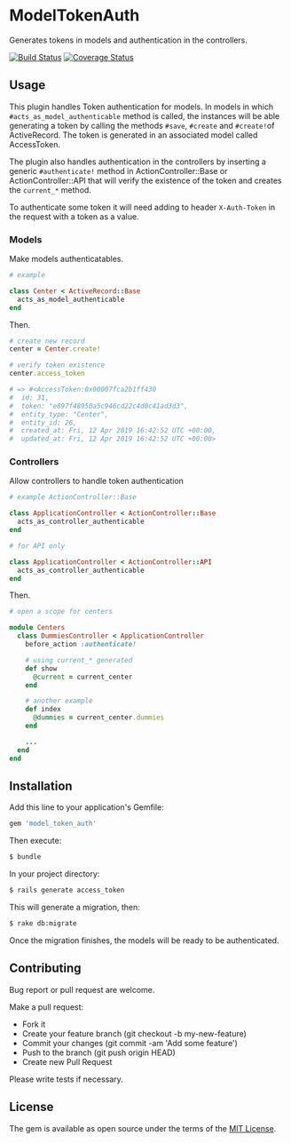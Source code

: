 # ModelTokenAuth

Generates tokens in models and authentication in the controllers.

[![Build Status](https://travis-ci.org/armando1339/model_token_auth.svg?branch=develop)](https://travis-ci.org/armando1339/model_token_auth) [![Coverage Status](https://coveralls.io/repos/github/armando1339/model_token_auth/badge.svg?branch=develop)](https://coveralls.io/github/armando1339/model_token_auth?branch=develop)

## Usage

This plugin handles Token authentication for models. In models in which
`#acts_as_model_authenticable` method is called, the instances will be able generating
a token by calling the methods `#save`, `#create` and `#create!`of ActiveRecord. The
token is generated in an associated model called AccessToken.

The plugin also handles authentication in the controllers by inserting a generic
`#authenticate!` method in ActionController::Base or ActionController::API that
will verify the existence of the token and creates the `current_*` method.

To authenticate some token it will need adding to header `X-Auth-Token` in
the request with a token as a value.

### Models

Make models authenticatables.

```ruby
# example

class Center < ActiveRecord::Base
  acts_as_model_authenticable
end
```

Then.

```ruby
# create new record
center = Center.create!

# verify token existence
center.access_token

# => #<AccessToken:0x00007fca2b1ff430
#  id: 31,
#  token: "e897f48950a5c946cd22c4d0c41ad3d3",
#  entity_type: "Center",
#  entity_id: 26,
#  created_at: Fri, 12 Apr 2019 16:42:52 UTC +00:00,
#  updated_at: Fri, 12 Apr 2019 16:42:52 UTC +00:00>
```

### Controllers

Allow controllers to handle token authentication

```ruby
# example ActionController::Base

class ApplicationController < ActionController::Base
  acts_as_controller_authenticable
end

# for API only

class ApplicationController < ActionController::API
  acts_as_controller_authenticable
end
```

Then.

```ruby
# open a scope for centers

module Centers
  class DummiesController < ApplicationController
    before_action :authenticate!

    # using current_* generated
    def show
      @current = current_center
    end

    # another example
    def index
      @dummies = current_center.dummies
    end

    ...
  end
end
```

## Installation

Add this line to your application's Gemfile:

```ruby
gem 'model_token_auth'
```

Then execute:

```bash
$ bundle
```

In your project directory:

```bash
$ rails generate access_token
```

This will generate a migration, then:

```bash
$ rake db:migrate
```

Once the migration finishes, the models will be ready to be authenticated.

## Contributing

Bug report or pull request are welcome.

Make a pull request:

- Fork it
- Create your feature branch (git checkout -b my-new-feature)
- Commit your changes (git commit -am 'Add some feature')
- Push to the branch (git push origin HEAD)
- Create new Pull Request

Please write tests if necessary.

## License
The gem is available as open source under the terms of the [MIT License](https://opensource.org/licenses/MIT).
